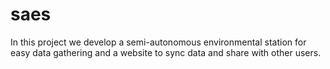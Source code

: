 # saes
In this project we develop a semi-autonomous environmental station for easy data gathering and a website to sync data and share with other users.
